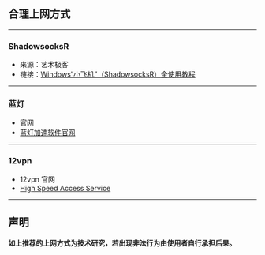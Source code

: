 ## 合理上网方式
-------
### ShadowsocksR
- 来源：艺术极客
- 链接：[Windows“小飞机”（ShadowsocksR）全使用教程](https://www.artgeek.cn/?p=618)
------

### 蓝灯
- 官网
- [蓝灯加速软件官网](https://www.getlandeng600.org/index.php)

------

### 12vpn
- 12vpn 官网
- [High Speed Access Service](https://12vpx.com/)

------

## 声明

**如上推荐的上网方式为技术研究，若出现非法行为由使用者自行承担后果。**